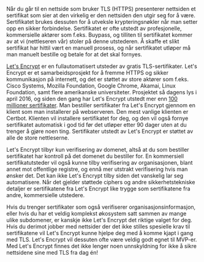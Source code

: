 Når du går til en nettside som bruker TLS (HTTPS) presenterer nettsiden et sertifikat som sier at den virkelig er den nettsiden den utgir seg for å være. Sertifikatet brukes dessuten for å utveksle krypteringsnøkler når man setter opp en sikker forbindelse. Sertifikatet er ofte utstedt av profesjonelle, kommersielle aktører som f.eks. Buypass, og tilliten til sertifikatet kommer av at vi (nettleseren vår) stoler på denne utstederen. Å skaffe et slikt sertifikat har hittil vært en manuell prosess, og når sertifikatet utløper må man manuelt bestille og betale for at det skal fornyes.  

[Let's Encrypt](https://letsencrypt.org/) er en fullautomatisert utsteder av gratis TLS-sertifikater. Let's Encrypt er et samarbeidsprosjekt for å fremme HTTPS og sikker kommunikasjon på internett, og det er støttet av store aktører som f.eks. Cisco Systems, Mozilla Foundation, Google Chrome, Akamai, Linux Foundation, samt flere amerikanske universiteter. Prosjektet så dagens lys i april 2016, og siden den gang har Let's Encrypt utstedt mer enn [100 millioner sertifikater](https://letsencrypt.org/2017/06/28/hundred-million-certs.html). Man bestiller sertifikater fra Let's Encrypt gjennom en klient som man installerer på webserveren. Den mest vanlige klienten er Certbot. Klienten vil installere sertifikatet for deg, og den vil også fornye sertifikatet automatisk i god tid før det utløper etter 90 dager uten at du trenger å gjøre noen ting. Sertifikater utstedt av Let's Encrypt er støttet av alle de store nettleserne.  

Let's Encrypt tilbyr kun verifisering av domenet, altså at du som bestiller sertifikatet har kontroll på det domenet du bestiller for. En kommersiell sertifikatutsteder vil også kunne tilby verifisering av organisasjonen, blant annet mot offentlige registre, og ennå mer utstrakt verifisering hvis man ønsker det. Det kan ikke Let's Encrypt tilby siden det vanskelig lar seg automatisere. Når det gjelder støttede ciphers og andre sikkerhetstekniske detaljer er sertifikatene fra Let's Encrypt like trygge som sertifikatene fra andre, kommersielle utstedere.  

Hvis du trenger sertifikater som også verifiserer organisasjonsinformasjon, eller hvis du har et veldig komplekst økosystem satt sammen av mange ulike subdomener, er kanskje ikke Let's Encrypt det riktige valget for deg. Hvis du derimot jobber med nettsider der det ikke stilles spesielle krav til sertifikatene vil Let's Encrypt kunne hjelpe deg med å komme kjapt i gang med TLS. Let's Encrypt vil dessuten ofte være veldig godt egnet til MVP-er. Med Let's Encrypt finnes det ikke lenger noen unnskyldning for ikke å sikre nettsidene sine med TLS fra dag én!  